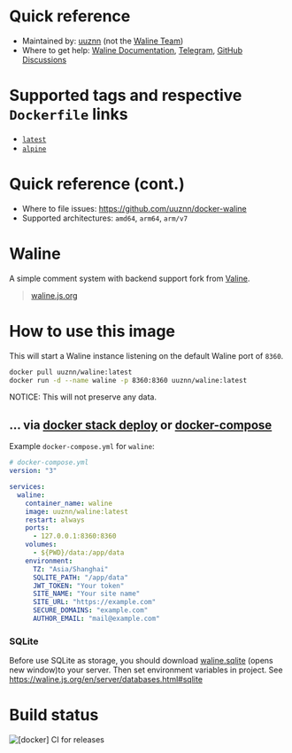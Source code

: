 # Quick reference

- Maintained by: [uuznn](https://github.com/uuznn/docker-waline) (not the [Waline Team](https://github.com/lizheming/waline))
- Where to get help: [Waline Documentation](https://waline.js.org/), [Telegram](https://t.me/uuznn), [GitHub Discussions](https://github.com/lizheming/waline/discussions)

# Supported tags and respective `Dockerfile` links

- [`latest`](https://github.com/uuznn/docker-waline/blob/main/Dockerfile)
- [`alpine`](https://github.com/uuznn/docker-waline/blob/main/Dockerfile.alpine)

# Quick reference (cont.)

- Where to file issues: https://github.com/uuznn/docker-waline
- Supported architectures: `amd64`, `arm64`, `arm/v7`

# Waline

A simple comment system with backend support fork from [Valine](https://valine.js.org/).

> [waline.js.org](https://waline.js.org/)

# How to use this image

This will start a Waline instance listening on the default Waline port of `8360`.

```bash
docker pull uuznn/waline:latest
docker run -d --name waline -p 8360:8360 uuznn/waline:latest
```

NOTICE: This will not preserve any data.

## ... via [docker stack deploy](https://docs.docker.com/engine/reference/commandline/stack_deploy/) or [docker-compose](https://github.com/docker/compose)

Example `docker-compose.yml` for `waline`:

```yml
# docker-compose.yml
version: "3"

services:
  waline:
    container_name: waline
    image: uuznn/waline:latest
    restart: always
    ports:
      - 127.0.0.1:8360:8360
    volumes:
      - ${PWD}/data:/app/data
    environment:
      TZ: "Asia/Shanghai"
      SQLITE_PATH: "/app/data"
      JWT_TOKEN: "Your token"
      SITE_NAME: "Your site name"
      SITE_URL: "https://example.com"
      SECURE_DOMAINS: "example.com"
      AUTHOR_EMAIL: "mail@example.com"
```

### SQLite

Before use SQLite as storage, you should download [waline.sqlite](https://github.com/lizheming/waline/blob/master/assets/waline.sqlite) (opens new window)to your server. Then set environment variables in project. See https://waline.js.org/en/server/databases.html#sqlite

# Build status

![[docker] CI for releases](https://github.com/uuznn/docker-waline/workflows/%5Bdocker%5D%20CI%20for%20releases/badge.svg)
